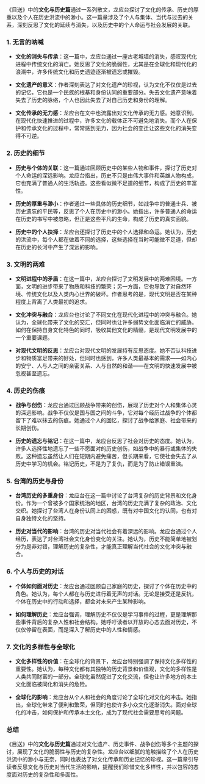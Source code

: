 《目送》中的**文化与历史篇**通过一系列散文，龙应台探讨了文化的传承、历史的厚重以及个人在历史洪流中的渺小。这一篇章涉及了个人与集体、当代与过去的关系，深刻反思了文化的延续与消失，以及历史中的个人命运与社会发展的关联。

### 1. **无言的呐喊**
   - **文化的消失与传承**：这一篇中，龙应台通过一座古老城墙的消失，感叹现代化进程中传统文化的消亡。她反思了文化的脆弱性，尤其是在全球化和现代化的浪潮中，许多传统文化和历史遗迹逐渐被遗忘或摧毁。
   
   - **文化遗产的意义**：作者深刻表达了对文化遗产的珍视，认为文化不仅仅是过去的记忆，它也是一个民族的根基和身份认同的重要部分。失去文化遗产意味着失去了历史的脉络，个人也因此失去了对自己历史和身份的理解。

   - **文化传承的无力感**：龙应台在文中也流露出对文化传承的无力感。她意识到，在现代化快速推进的过程中，许多文化的载体正不可避免地消失。而个人在保护和传承文化的过程中，常常感到无力，因为社会的变迁让这些文化的消失变得不可逆。

### 2. **历史的细节**
   - **历史与个体的关联**：这一篇通过回顾历史中的某些人物和事件，探讨了历史对个人命运的深远影响。龙应台指出，历史不只是由伟大事件和英雄人物构成，它也充满了普通人的生活轨迹。这些看似微不足道的细节，构成了历史的丰富性。
   
   - **历史的厚重与渺小**：作者通过一些具体的历史细节，如战争中的普通士兵、被历史遗忘的平民等，反思了个人在历史中的渺小。她指出，许多普通人的命运在历史的书写中被忽略，但正是这些平凡的生命，构成了历史的真实面貌。

   - **历史中的个人抉择**：龙应台还探讨了历史中的个人选择和命运。她认为，历史的洪流中，每个人都在做着不同的选择，这些选择在当时可能微不足道，但却在历史的长河中产生了深远的影响。

### 3. **文明的两难**
   - **文明进程中的矛盾**：在这一篇中，龙应台探讨了文明发展中的两难困境。一方面，文明的进步带来了物质和科技的繁荣；另一方面，它也导致了对自然环境、传统文化以及人类内心世界的破坏。作者思考的是，现代文明是否在某种程度上背离了人类最初的追求。
   
   - **文化冲突与融合**：龙应台也讨论了不同文化在现代化进程中的冲突与融合。她认为，全球化带来了文化的交汇，但同时也让许多弱势文化面临消亡的威胁。如何在保持自身文化特色的同时，吸收其他文化的精髓，是现代文明发展中的一个重要课题。

   - **对现代文明的反思**：龙应台对现代文明的发展持有反思态度。她不否认科技进步和物质富足带来的好处，但同时也感到，许多人类最基本的需求——如内心的安宁、人与人之间的亲密关系、人与自然的和谐——在文明的快速发展中被忽视甚至遗忘。

### 4. **历史的伤痕**
   - **战争与创伤**：龙应台通过回顾战争带来的创伤，展现了历史对个人和集体心灵的深远影响。战争不仅仅是国与国之间的斗争，它对每个经历过战争的个体都留下了难以抹去的伤痕。她通过个人的回忆，探讨了战争给家庭、社会带来的长期创伤。
   
   - **历史的遗忘与铭记**：在这一篇中，龙应台反思了社会对历史的态度。她认为，许多人选择性地遗忘了一些不愿面对的历史创伤，如战争中的暴行或集体的失败。这种遗忘虽然让人们在短期内避免痛苦，但长期来看，它使社会失去了从历史中学习的机会。铭记历史，不是为了复仇，而是为了防止错误重演。

### 5. **台湾的历史与身份**
   - **台湾历史的多重身份**：龙应台在这一篇中讨论了台湾复杂的历史背景和文化身份。作为一个曾被多个国家统治的地区，台湾的历史充满了复杂的政治、文化交织。她探讨了台湾人在身份认同上的困惑，既有对中国文化的认同，也有对自身独特文化的坚持。
   
   - **历史对当代的影响**：台湾的历史对当代社会有着深远的影响。龙应台通过个人经历，表达了对台湾社会文化身份变化的关注。她认为，历史不能简单地被划分为是非对错，理解历史的复杂性，才能真正理解当代社会的文化冲突与融合。

### 6. **个人与历史的对话**
   - **个体如何面对历史**：龙应台通过回顾自己家庭的历史，探讨了个体在历史中的角色。她认为，每个人都在与历史进行着无声的对话。无论是接受还是反抗，个体在历史中的行动和选择，都会对未来产生某种影响。
   
   - **如何理解历史**：龙应台强调，理解历史不仅仅是学习事件的过程，更是理解那些事件背后的复杂人性和社会结构。她呼吁读者以开放的心态去面对历史，不仅仅停留在表面，而是深入了解历史中的人性和情感。

### 7. **文化的多样性与全球化**
   - **文化多样性的价值**：在全球化的背景下，龙应台特别强调了保持文化多样性的重要性。她认为，每种文化都有其独特的历史背景和价值观，文化的多样性是人类共同财富的一部分。全球化虽然促进了文化交流，但也让许多地方的本土文化面临被同化和消失的危险。
   
   - **全球化的影响**：龙应台从个人和社会的角度讨论了全球化对文化的冲击。她指出，全球化带来了便利和繁荣，但同时也使许多小众文化逐渐消失。面对全球化的冲击，如何保护和传承本土文化，成为了现代社会需要思考的问题。

### 总结
《目送》中的**文化与历史篇**通过对文化遗产、历史事件、战争创伤等多个主题的探讨，展现了文化的脆弱性与历史的复杂性。龙应台以细腻的笔触描绘了个人在历史洪流中的渺小与无奈，同时也表达了对文化传承和历史记忆的珍视。这一篇章引导读者反思文化与历史对当代生活的影响，提醒我们珍惜文化多样性，并以包容的态度面对历史的复杂性和多面性。